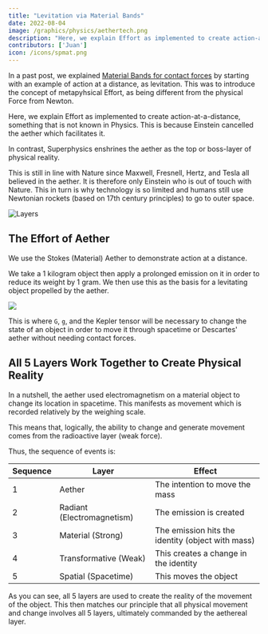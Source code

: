 ```yaml
---
title: "Levitation via Material Bands"
date: 2022-08-04
image: /graphics/physics/aethertech.png
description: "Here, we explain Effort as implemented to create action-at-a-distance, something that is not known in Physics. This is  because Einstein cancelled the aether which facilitates it"
contributors: ['Juan']
icon: /icons/spmat.png
---
```



In a past post, we explained [Material Bands for contact forces](/material/principles/part-5/chapter-03) by starting with an example of action at a distance, as levitation. This was to introduce the concept of metapyhsical Effort, as being different from the physical Force from Newton.  

Here, we explain Effort as implemented to create action-at-a-distance, something that is not known in Physics. This is  because Einstein cancelled the aether which facilitates it. 

In contrast, Superphysics enshrines the aether as the top or boss-layer of physical reality. 

This is still in line with Nature since Maxwell, Fresnell, Hertz, and Tesla all believed in the aether. It is therefore only Einstein who is out of touch with Nature. This in turn is why technology is so limited and humans still use Newtonian rockets (based on 17th century principles) to go to outer space. 

![Layers](/graphics/egllayers.png)


## The Effort of Aether

We use the Stokes (Material) Aether to demonstrate action at a distance. 

We take a 1 kilogram object then apply a prolonged emission on it in order to reduce its weight by 1 gram. We then use this as the basis for a levitating object propelled by the aether.   

![](/graphics/physics/aethertech.png)


This is where `G`, `g`, and the Kepler tensor will be necessary to change the state of an object in order to move it through spacetime or Descartes' aether without needing contact forces.  


## All 5 Layers Work Together to Create Physical Reality

In a nutshell, the aether used electromagnetism on a material object to change its location in spacetime. This manifests as movement which is recorded relatively by the weighing scale. 

This means that, logically, the ability to change and generate movement comes from the radioactive layer (weak force).  

Thus, the sequence of events is:

Sequence | Layer | Effect
--- | --- | ---
1 | Aether | The intention to move the mass
2 | Radiant (Electromagnetism) | The emission is created
3 | Material (Strong) | The emission hits the identity (object with mass)
4 | Transformative (Weak) | This creates a change in the identity
5 | Spatial (Spacetime) | This moves the object

As you can see, all 5 layers are used to create the reality of the movement of the object. This then matches our principle that all physical movement and change involves all 5 layers, ultimately commanded by the aethereal layer. 
 

<!-- Our proposed Superphysics uses the principles of the aether which were supported by great physicists like Maxwell, Fresnell, Lorentz, and Poincare before they were discarded by Einstein's Relativity.

	To demonstrate, we take a 1 kilogram weight and induce a state-change via the aether. This makes the mass 1 gram lighter, representing its repelling of the gravity of the Earth via action at a distance, without any Newtonian contact force.

	As we only use household tools such as a digital kitchen scale, we find inconsistencies in the weight change. But this is still different from having no change in the control (i.e video-record the weight-value for 10 minutes with and without the aether induction).

	From here, we can easily see how aether tech makes sense in construction. This is consistent in early civlizations which built large and heavy infrastructure, such as Egyptian pyramids, without any knowledge of electricity or even combustion. This tech only needs the discovery of fire as to create the construction tools. It doesn't even need writing technology since aether knowledge is best transmitted through oral tradition just as you can learn from YouTube videos faster than from reading a book. 

	Accordingly, we see Hindus preferring oral teachings, and the Egyptians not writing their aether technology down. Instead, the latter taught it orally to Pythagoras which taught it to his followers. Eventually it was learned by Timaeus who was recorded by Plato which we can read now online. 

	Timaeus' account of the aether is important as it must match the aether of the Hindus (akasha) who use it to propel themselves, as levitating monks, instead of for construction. This then supports the case for aethereal propulsion in vehicles. The purported round shape of UFOs match our basic concept for propelling a mass using Descates' First Rule of Movement instead of Netwon's 3rd Law used in rockets. -->
